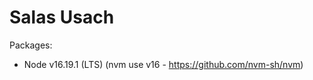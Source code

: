 # Salas Usach

Packages:

  - Node v16.19.1 (LTS) (nvm use v16 - https://github.com/nvm-sh/nvm) 
  

